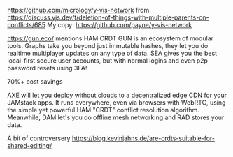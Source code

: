 
https://github.com/micrology/y-vis-network  from
https://discuss.yjs.dev/t/deletion-of-things-with-multiple-parents-on-conflicts/685
    My copy: https://github.com/payne/y-vis-network


https://gun.eco/ mentions HAM CRDT
  GUN is an ecosystem of modular tools. Graphs take you beyond just immutable hashes, they let you do realtime multiplayer updates on any type of data. SEA gives you the best local-first secure user accounts, but with normal logins and even p2p password resets using 3FA!

  70%+ cost savings

  AXE will let you deploy without clouds to a decentralized edge CDN for your JAMstack apps. It runs everywhere, even via browsers with WebRTC, using the simple yet powerful HAM "CRDT" conflict resolution algorithm. Meanwhile, DAM let's you do offline mesh networking and RAD stores your data.


A bit of controversery https://blog.kevinjahns.de/are-crdts-suitable-for-shared-editing/



